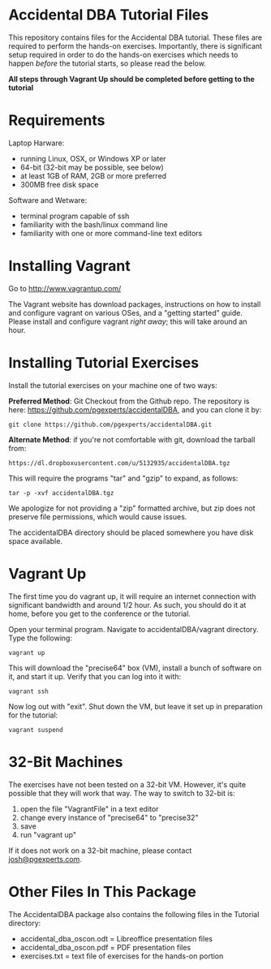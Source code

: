 Accidental DBA Tutorial Files
=============================

This repository contains files for the Accidental DBA tutorial.
These files are required to perform the hands-on exercises.
Importantly, there is significant setup required in order to
do the hands-on exercises which needs to happen _before_ the
tutorial starts, so please read the below.

**All steps through Vagrant Up should be completed before
getting to the tutorial**

Requirements
=============

Laptop Harware:

* running Linux, OSX, or Windows XP or later
* 64-bit (32-bit may be possible, see below)
* at least 1GB of RAM, 2GB or more preferred
* 300MB free disk space

Software and Wetware:

* terminal program capable of ssh
* familiarity with the bash/linux command line
* familiarity with one or more command-line text editors

Installing Vagrant
==================

Go to http://www.vagrantup.com/

The Vagrant website has download packages, instructions
on how to install and configure vagrant on various OSes, and
a "getting started" guide.  Please install and configure
vagrant _right away_; this will take around an hour.

Installing Tutorial Exercises
=============================

Install the tutorial exercises on your machine one of two
ways:

**Preferred Method**: Git Checkout from the Github repo. The
repository is here: https://github.com/pgexperts/accidentalDBA,
and you can clone it by:

    git clone https://github.com/pgexperts/accidentalDBA.git

**Alternate Method**: if you're not comfortable with git, download
the tarball from:

    https://dl.dropboxusercontent.com/u/5132935/accidentalDBA.tgz

This will require the programs "tar" and "gzip" to expand, as follows:

    tar -p -xvf accidentalDBA.tgz

We apologize for not providing a "zip" formatted archive, but zip does not
preserve file permissions, which would cause issues.

The accidentalDBA directory should be placed somewhere you have disk
space available.

Vagrant Up
==========

The first time you do vagrant up, it will require an internet connection
with significant bandwidth and around 1/2 hour.  As such, you should do
it at home, before you get to the conference or the tutorial.

Open your terminal program. Navigate to accidentalDBA/vagrant directory.
Type the following:

    vagrant up

This will download the "precise64" box (VM), install a bunch of software on
it, and start it up.  Verify that you can log into it with:

    vagrant ssh

Now log out with "exit".  Shut down the VM, but leave it set up in preparation
for the tutorial:

    vagrant suspend

32-Bit Machines
===============

The exercises have not been tested on a 32-bit VM.  However, it's quite possible
that they will work that way.  The way to switch to 32-bit is:

1. open the file "VagrantFile" in a text editor
2. change every instance of "precise64" to "precise32"
3. save
4. run "vagrant up"

If it does not work on a 32-bit machine, please contact josh@pgexperts.com.

Other Files In This Package
===========================

The AccidentalDBA package also contains the following files in the Tutorial directory:

* accidental_dba_oscon.odt = Libreoffice presentation files
* accidental_dba_oscon.pdf = PDF presentation files
* exercises.txt = text file of exercises for the hands-on portion





